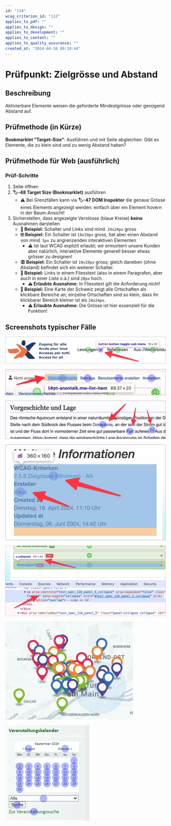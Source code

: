 ```yaml
---
id: "118"
wcag_criterion_id: "112"
applies_to_pdf: ""
applies_to_design: ""
applies_to_development: ""
applies_to_content: ""
applies_to_quality_assurance: ""
created_at: "2024-04-16 09:10:44"
---
```


# Prüfpunkt: Zielgrösse und Abstand

## Beschreibung

Aktivierbare Elemente weisen die geforderte Mindestgrösse oder genügend Abstand auf.

## Prüfmethode (in Kürze)

**Bookmarklet "Target-Size"**: Ausführen und mit Seite abgleichen: Gibt es Elemente, die zu klein sind und zu wenig Abstand haben?

## Prüfmethode für Web (ausführlich)

### Prüf-Schritte

1. Seite öffnen
1. **🏷️-48 Target Size (Bookmarklet)** ausführen
    - ⚠️ Bei Grenzfällen kann via **🏷️-47 DOM Inspektor** die genaue Grösse eines Elements angezeigt werden: einfach über ein Element hovern in der Baum-Ansicht!
1. Sicherstellen, dass angezeigte Verstösse (blaue Kreise) **keine** Ausnahmen darstellen
    - **🙂 Beispiel:** Schalter und Links sind mind. `24x24px` gross
    - **🙄 Beispiel:** Ein Schalter ist `19x19px` gross, hat aber einen Abstand von mind. `5px` zu angrenzenden interaktiven Elementen
        - ⚠️ Ist laut WCAG explizit erlaubt; wir ermuntern unsere Kunden aber natürlich, interaktive Elemente generell besser etwas grösser zu designen!
    - **😡 Beispiel:** Ein Schalter ist `19x19px` gross; gleich daneben (ohne Abstand) befindet sich ein weiterer Schalter.
    - **🙂 Beispiel:** Links in einem Fliesstext (also in einem Paragrafen, aber auch in einer Liste o.ä.) sind `20px` hoch.
        - **⚠️ Erlaubte Ausnahme:** In Fliesstext gilt die Anforderung nicht!
    - **🙂 Beispiel:** Eine Karte der Schweiz zeigt alle Ortschaften als klickbare Bereiche an; einzelne Ortschaften sind so klein, dass ihr klickbarer Bereich kleiner ist als `24x24px`.
        - **⚠️ Erlaubte Ausnahme:** Die Grösse ist hier essenziell für die Funktion!

## Screenshots typischer Fälle

![Dropdown-Indikatoren auf ZFA-Webseite](images/dropdown-indikatoren-auf-zfa-webseite.png)

![Sehr kleine Navigations-Elemente auf Wikipedia, aber mit genug Abstand](images/sehr-kleine-navigations-elemente-auf-wikipedia-aber-mit-genug-abstand.png)

![Links in Fliesstext auf Wikipedia](images/links-in-fliesstext-auf-wikipedia.png)

![Links in einer Liste (Fliesstext)](images/links-in-einer-liste-fliesstext.png)

![DOM-Inspektor zeigt Elementgrösse bei Hover an](images/dom-inspektor-zeigt-elementgrsse-bei-hover-an.png)

![Eine problematisch dichte Ansammlung von Points of Interest auf einer Karte](images/eine-problematisch-dichte-ansammlung-von-points-of-interest-auf-einer-karte.png)

![Datepicker, dessen einzelne Tage zu kleine Klickflächen aufweisen](images/datepicker-dessen-einzelne-tage-zu-kleine-klickflchen-aufweisen.png)